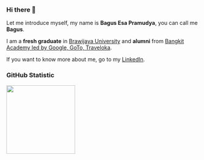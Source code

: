 ### Hi there 👋

Let me introduce myself, my name is **Bagus Esa Pramudya**, you can call me **Bagus**.

I am a **fresh graduate** in [Brawijaya University](https://ub.ac.id/id/) and **alumni** from [Bangkit Academy led by Google, GoTo, Traveloka](https://grow.google/intl/id_id/bangkit/).

If you want to know more about me, go to my [LinkedIn](https://www.linkedin.com/in/bagusepramudya/).

### GitHub Statistic
<p align="left">
<a href="https://github.com/bagusesa">
  <img height="180em" src="https://github-readme-stats-eight-theta.vercel.app/api?username=bagusesa&show_icons=true&theme=dark&include_all_commits=true&count_private=true"/> 
</a>
</p>
